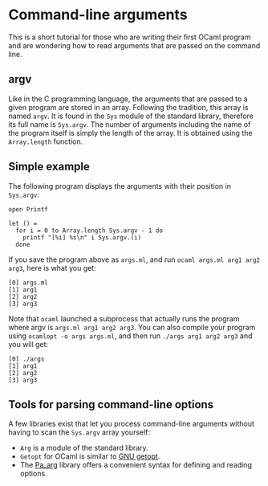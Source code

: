 <!-- ((! set title Command-line arguments !)) ((! set learn !)) -->
<!-- ((! set center !)) -->

# Command-line arguments
This is a short tutorial for those who are writing their first OCaml
program and are wondering how to read arguments that are passed on the
command line.

## argv
Like in the C programming language, the arguments that are passed to a
given program are stored in an array. Following the tradition, this
array is named `argv`. It is found in the `Sys` module of the standard
library, therefore its full name is `Sys.argv`. The number of arguments
including the name of the program itself is simply the length of the
array. It is obtained using the `Array.length` function.

## Simple example
The following program displays the arguments with their position in
`Sys.argv`:

```ocamltop
open Printf

let () =
  for i = 0 to Array.length Sys.argv - 1 do
    printf "[%i] %s\n" i Sys.argv.(i)
  done
```
If you save the program above as `args.ml`, and run
`ocaml args.ml arg1 arg2 arg3`, here is what you get:

```
[0] args.ml
[1] arg1
[2] arg2
[3] arg3
```
Note that `ocaml` launched a subprocess that actually runs the program
where argv is `args.ml arg1 arg2 arg3`. You can also compile your
program using `ocamlopt -o args args.ml`, and then run
`./args arg1 arg2 arg3` and you will get:

```
[0] ./args
[1] arg1
[2] arg2
[3] arg3
```
## Tools for parsing command-line options
A few libraries exist that let you process command-line arguments
without having to scan the `Sys.argv` array yourself:

* `Arg` is a module of the standard library.
* `Getopt` for OCaml is similar to [GNU
 getopt](http://www.gnu.org/software/libc/manual/html_node/Getopt.html "http://www.gnu.org/software/libc/manual/html_node/Getopt.html").
* The
 [Pa_arg](http://www.cs.cornell.edu/~ebreck/pa_arg/ "http://www.cs.cornell.edu/~ebreck/pa_arg/")
 library offers a convenient syntax for defining and reading options.

